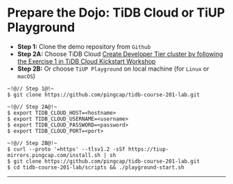 # Prepare the Dojo: TiDB Cloud or TiUP Playground
+ **Step 1:** Clone the demo repository from `Github`
+ **Step 2A:** Choose TiDB Cloud
[Create Developer Tier cluster by following the Exercise 1 in TiDB Cloud Kickstart Workshop](https://eng.edu.pingcap.com/catalog/info/id:204)
+ **Step 2B:** Or choose `TiUP Playground` on local machine (for `Linux` or `macOS`)
```
~!@// Step 1@!~
$ git clone https://github.com/pingcap/tidb-course-201-lab.git

~!@// Step 2A@!~
$ export TIDB_CLOUD_HOST=<hostname>
$ export TIDB_CLOUD_USERNAME=<username>
$ export TIDB_CLOUD_PASSWORD=<password>
$ export TIDB_CLOUD_PORT=<port>

~!@// Step 2B@!~
$ curl --proto '=https' --tlsv1.2 -sSf https://tiup-mirrors.pingcap.com/install.sh | sh
$ git clone https://github.com/pingcap/tidb-course-201-lab.git
$ cd tidb-course-201-lab/scripts && ./playground-start.sh
```
----------------------------------------------------------------------------------------------------